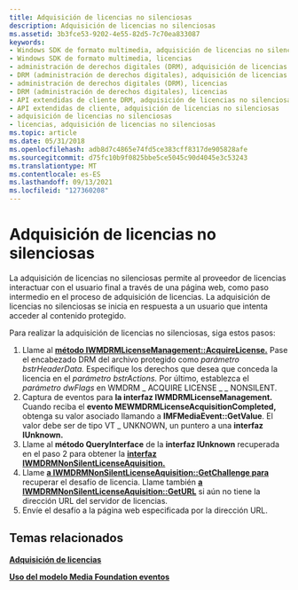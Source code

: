 ```yaml
---
title: Adquisición de licencias no silenciosas
description: Adquisición de licencias no silenciosas
ms.assetid: 3b3fce53-9202-4e55-82d5-7c70ea833087
keywords:
- Windows SDK de formato multimedia, adquisición de licencias no silenciosas
- Windows SDK de formato multimedia, licencias
- administración de derechos digitales (DRM), adquisición de licencias no silenciosas
- DRM (administración de derechos digitales), adquisición de licencias no silenciosas
- administración de derechos digitales (DRM), licencias
- DRM (administración de derechos digitales), licencias
- API extendidas de cliente DRM, adquisición de licencias no silenciosas
- API extendidas de cliente, adquisición de licencias no silenciosas
- adquisición de licencias no silenciosas
- licencias, adquisición de licencias no silenciosas
ms.topic: article
ms.date: 05/31/2018
ms.openlocfilehash: adb8d7c4865e74fd5ce383cff8317de905828afe
ms.sourcegitcommit: d75fc10b9f0825bbe5ce5045c90d4045e3c53243
ms.translationtype: MT
ms.contentlocale: es-ES
ms.lasthandoff: 09/13/2021
ms.locfileid: "127360208"
---
```

# <a name="non-silent-license-acquisition"></a>Adquisición de licencias no silenciosas

La adquisición de licencias no silenciosas permite al proveedor de licencias interactuar con el usuario final a través de una página web, como paso intermedio en el proceso de adquisición de licencias. La adquisición de licencias no silenciosas se inicia en respuesta a un usuario que intenta acceder al contenido protegido.

Para realizar la adquisición de licencias no silenciosas, siga estos pasos:

1.  Llame al [**método IWMDRMLicenseManagement::AcquireLicense.**](iwmdrmlicensemanagement-acquirelicense.md) Pase el encabezado DRM del archivo protegido como *parámetro bstrHeaderData.* Especifique los derechos que desea que conceda la licencia en el *parámetro bstrActions.* Por último, establezca el *parámetro dwFlags* en WMDRM \_ ACQUIRE LICENSE \_ \_ NONSILENT.
2.  Captura de eventos para **la interfaz IWMDRMLicenseManagement.** Cuando reciba el **evento MEWMDRMLicenseAcquisitionCompleted,** obtenga su valor asociado llamando a **IMFMediaEvent::GetValue**. El valor debe ser de tipo VT \_ UNKNOWN, un puntero a una **interfaz IUnknown.**
3.  Llame al **método QueryInterface** de la **interfaz IUnknown** recuperada en el paso 2 para obtener la [**interfaz IWMDRMNonSilentLicenseAquisition.**](iwmdrmnonsilentlicenseaquisition.md)
4.  Llame [**a IWMDRMNonSilentLicenseAquisition::GetChallenge para**](iwmdrmnonsilentlicenseaquisition-getchallenge.md) recuperar el desafío de licencia. Llame también [**a IWMDRMNonSilentLicenseAquisition::GetURL**](iwmdrmnonsilentlicenseaquisition-geturl.md) si aún no tiene la dirección URL del servidor de licencias.
5.  Envíe el desafío a la página web especificada por la dirección URL.

## <a name="related-topics"></a>Temas relacionados

<dl> <dt>

[**Adquisición de licencias**](acquiring-licenses.md)
</dt> <dt>

[**Uso del modelo Media Foundation eventos**](using-the-media-foundation-model.md)
</dt> </dl>

 

 




